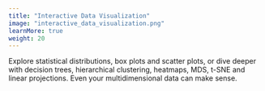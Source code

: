 ```yaml
---
title: "Interactive Data Visualization"
image: "interactive_data_visualization.png"
learnMore: true
weight: 20
---
```


Explore statistical distributions, box plots and scatter plots, or dive deeper with decision trees, hierarchical clustering, heatmaps, MDS, t-SNE and linear projections. Even your multidimensional data can make sense.
